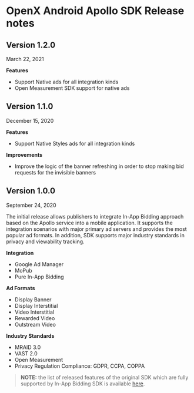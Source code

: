 # OpenX Android Apollo SDK Release notes

## Version 1.2.0

March 22, 2021

**Features**

- Support Native ads for all integration kinds
- Open Measurement SDK support for native ads

## Version 1.1.0

December 15, 2020

**Features**

- Support Native Styles ads for all integration kinds

**Improvements**

- Improve the logic of the banner refreshing in order to stop making bid requests for the invisible banners

## Version 1.0.0

September 24, 2020

The initial release allows publishers to integrate In-App Bidding approach based on the Apollo service into a mobile application. It supports the integration scenarios with major primary ad servers and provides the most popular ad formats. In addition, SDK supports major industry standards in privacy and viewability tracking.

**Integration**

- Google Ad Manager
- MoPub
- Pure In-App Bidding

**Ad Formats**

- Display Banner
- Display Interstitial
- Video Interstitial
- Rewarded Video
- Outstream Video

**Industry Standards**

-  MRAID 3.0 
-  VAST 2.0
-  Open Measurement
-  Privacy Regulation Compliance: GDPR, CCPA, COPPA



> **NOTE:** the list of released features of the original SDK which are fully supported by In-App Bidding SDK is available [here](../legacy-sdk/android-sdk-info/rn-android-sdk-main.md).
